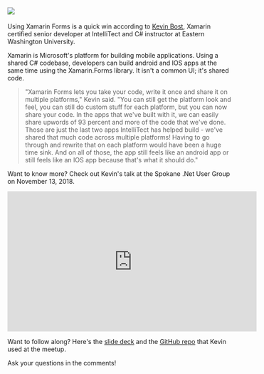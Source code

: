 

## ![](https://intellitect.com/wp-content/uploads/2018/11/XamarinForms-1.jpg)

Using Xamarin Forms is a quick win according to [Kevin Bost](/kevin-bost/), Xamarin certified senior developer at IntelliTect and C# instructor at Eastern Washington University.

Xamarin is Microsoft's platform for building mobile applications. Using a shared C# codebase, developers can build android and IOS apps at the same time using the Xamarin.Forms library. It isn't a common UI; it's shared code.

> "Xamarin Forms lets you take your code, write it once and share it on multiple platforms," Kevin said. "You can still get the platform look and feel, you can still do custom stuff for each platform, but you can now share your code. In the apps that we've built with it, we can easily share upwords of 93 percent and more of the code that we've done. Those are just the last two apps IntelliTect has helped build - we've shared that much code across multiple platforms! Having to go through and rewrite that on each platform would have been a huge time sink. And on all of those, the app still feels like an android app or still feels like an IOS app because that's what it should do."

Want to know more? Check out Kevin's talk at the Spokane .Net User Group on November 13, 2018.

<iframe width="560" height="315" src="https://www.youtube.com/embed/X6v6w4HmWJ8" frameborder="0" allow="accelerometer; autoplay; encrypted-media; gyroscope; picture-in-picture" allowfullscreen="allowfullscreen"></iframe>

Want to follow along? Here's the [slide deck](https://github.com/Keboo/SawmillCalculator/raw/master/Slide%20Deck.pptx) and the [GitHub repo](https://github.com/Keboo/SawmillCalculator) that Kevin used at the meetup.

Ask your questions in the comments!
